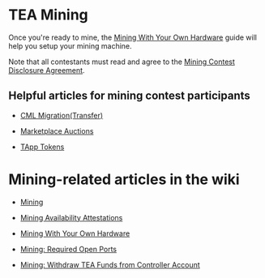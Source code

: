 # TEA Mining

Once you're ready to mine, the [Mining With Your Own Hardware](Mining-With-Own-Hardware.md) guide will help you setup your mining machine.

Note that all contestants must read and agree to the [Mining Contest Disclosure Agreement](https://github.com/tearust/teaproject/wiki/Mining-Contest-Disclosure-Agreement).

## Helpful articles for mining contest participants

* [CML Migration(Transfer)](https://github.com/tearust/teaproject/wiki/CML-Migration-(Transfer))

* [Marketplace Auctions](https://github.com/tearust/teaproject/wiki/Marketplace-Auctions)

* [TApp Tokens](https://github.com/tearust/teaproject/wiki/TApp-Token-Supply-and-Demand) 

# Mining-related articles in the wiki

* [Mining](https://github.com/tearust/teaproject/wiki/Mining)

* [Mining Availability Attestations](https://github.com/tearust/teaproject/wiki/Mining---Availability-Attestation)

* [Mining With Your Own Hardware](https://github.com/tearust/teaproject/wiki/Mining-With-Your-Own-Hardware)

* [Mining: Required Open Ports](https://github.com/tearust/teaproject/wiki/Mining:-Required-Open-Ports)

* [Mining: Withdraw TEA Funds from Controller Account](https://github.com/tearust/teaproject/wiki/Mining:-Withdraw-TEA-Funds-from-Controller-Account)
